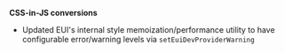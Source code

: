 **CSS-in-JS conversions**

- Updated EUI's internal style memoization/performance utility to have configurable error/warning levels via `setEuiDevProviderWarning`
